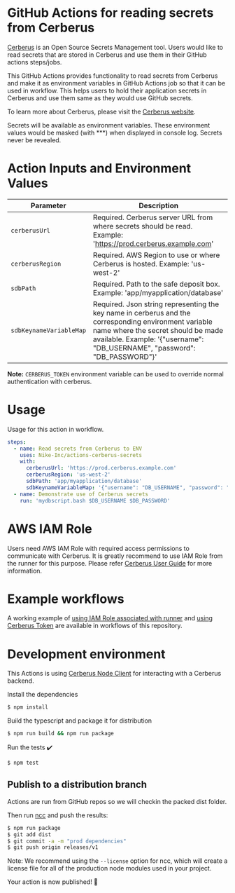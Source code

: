 # GitHub Actions for reading secrets from Cerberus

[Cerberus](https://engineering.nike.com/cerberus/) is an Open Source Secrets Management tool. Users would like to read secrets that are stored in Cerberus and use them in their GitHub actions steps/jobs.

This GitHub Actions provides functionality to read secrets from Cerberus and make it as environment variables in GitHub Actions job so that it can be used in workflow. This helps users to hold their application secrets in Cerberus and use them same as they would use GitHub secrets.

To learn more about Cerberus, please visit the [Cerberus website](http://engineering.nike.com/cerberus/).

Secrets will be available as environment variables. These environment values would be masked (with \*\*\*) when displayed in console log. Secrets never be revealed.

# Action Inputs and Environment Values

| Parameter               | Description                                                                                                                                                                                                              |
| ----------------------- | ------------------------------------------------------------------------------------------------------------------------------------------------------------------------------------------------------------------------ |
| `cerberusUrl`           | Required. Cerberus server URL from where secrets should be read. Example: 'https://prod.cerberus.example.com'                                                                                                            |
| `cerberusRegion`        | Required. AWS Region to use or where Cerberus is hosted. Example: 'us-west-2'                                                                                                                                            |
| `sdbPath`               | Required. Path to the safe deposit box. Example: 'app/myapplication/database'                                                                                                                                            |
| `sdbKeynameVariableMap` | Required. Json string representing the key name in cerberus and the corresponding environment variable name where the secret should be made available. Example: '{"username": "DB_USERNAME", "password": "DB_PASSWORD"}' |

**Note:** `CERBERUS_TOKEN` environment variable can be used to override normal authentication with cerberus.

# Usage

Usage for this action in workflow.

```yaml
steps:
  - name: Read secrets from Cerberus to ENV
    uses: Nike-Inc/actions-cerberus-secrets
    with:
      cerberusUrl: 'https://prod.cerberus.example.com'
      cerberusRegion: 'us-west-2'
      sdbPath: 'app/myapplication/database'
      sdbKeynameVariableMap: '{"username": "DB_USERNAME", "password": "DB_PASSWORD"}'
  - name: Demonstrate use of Cerberus secrets
    run: 'mydbscript.bash $DB_USERNAME $DB_PASSWORD'
```

# AWS IAM Role

Users need AWS IAM Role with required access permissions to communicate with Cerberus. It is greatly recommend to use IAM Role from the runner for this purpose.
Please refer [Cerberus User Guide](https://engineering.nike.com/cerberus/docs/) for more information.

# Example workflows

A working example of [using IAM Role associated with runner](./.github/workflows/example-iam.yaml) and [using Cerberus Token](./.github/workflows/example-token.yaml) are available in workflows of this repository.

# Development environment

This Actions is using [Cerberus Node Client](https://github.com/Nike-Inc/cerberus-node-client) for interacting with a Cerberus backend.

Install the dependencies

```bash
$ npm install
```

Build the typescript and package it for distribution

```bash
$ npm run build && npm run package
```

Run the tests :heavy_check_mark:

```bash
$ npm test
```

## Publish to a distribution branch

Actions are run from GitHub repos so we will checkin the packed dist folder.

Then run [ncc](https://github.com/zeit/ncc) and push the results:

```bash
$ npm run package
$ git add dist
$ git commit -a -m "prod dependencies"
$ git push origin releases/v1
```

Note: We recommend using the `--license` option for ncc, which will create a license file for all of the production node modules used in your project.

Your action is now published! :rocket:
